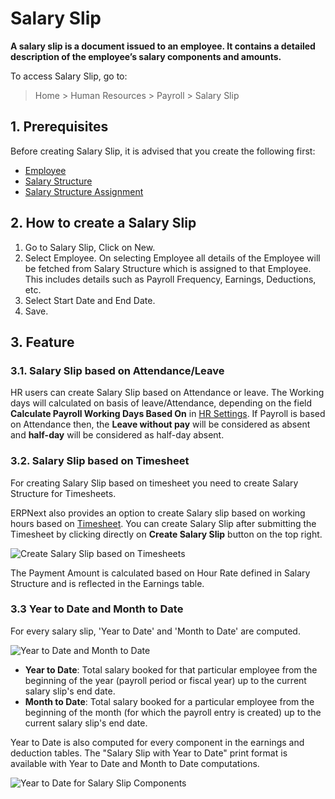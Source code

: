 <!-- add-breadcrumbs -->
# Salary Slip

**A salary slip is a document issued to an employee. It contains a detailed description of the employee’s salary components and amounts.**

To access Salary Slip, go to:
> Home > Human Resources > Payroll > Salary Slip

## 1. Prerequisites
Before creating Salary Slip, it is advised that you create the following first:

* [Employee](/docs/v12/user/manual/en/human-resources/employee)
* [Salary Structure](/docs/v12/user/manual/en/human-resources/salary-structure)
* [Salary Structure Assignment](/docs/v12/user/manual/en/human-resources/salary-structure-assignment)

## 2. How to create a Salary Slip


1. Go to Salary Slip, Click on New.
1. Select Employee. On selecting Employee all details of the Employee will be fetched from Salary Structure which is assigned to that Employee. This includes details such as Payroll Frequency, Earnings, Deductions, etc.
1. Select Start Date and End Date.
1. Save.

## 3. Feature

### 3.1. Salary Slip based on Attendance/Leave

HR users can create Salary Slip based on Attendance or leave.
The Working days will calculated on basis of leave/Attendance, depending on the field **Calculate Payroll Working Days Based On** in [HR Settings](/docs/v12/user/manual/en/human-resources/hr-settings). If Payroll is based on Attendance then, the **Leave without pay** will be considered as absent and **half-day** will be considered as half-day absent.

### 3.2. Salary Slip based on Timesheet

For creating Salary Slip based on timesheet you need to create Salary Structure for Timesheets.

ERPNext also provides an option to create Salary slip based on working hours based on [Timesheet](/docs/v12/user/manual/en/projects/timesheets).
You can create Salary Slip after submitting the Timesheet by clicking directly on **Create Salary Slip** button on the top right.

<img class="screenshot" alt="Create Salary Slip based on Timesheets" src="{{docs_base_url}}/v12/assets/img/human-resources/create-salary-slip-based-on-timesheets.png">

The Payment Amount is calculated based on Hour Rate defined in Salary Structure and is reflected in the Earnings table.

### 3.3 Year to Date and Month to Date

For every salary slip, 'Year to Date' and 'Month to Date' are computed.

<img class="screenshot" alt="Year to Date and Month to Date" src="{{docs_base_url}}/v12/assets/img/human-resources/ytd-and-mtd.png">

- **Year to Date**: Total salary booked for that particular employee from the beginning of the year (payroll period or fiscal year) up to the current salary slip's end date.
- **Month to Date**: Total salary booked for a particular employee from the beginning of the month (for which the payroll entry is created) up to the current salary slip's end date.

Year to Date is also computed for every component in the earnings and deduction tables. The "Salary Slip with Year to Date" print format is available with Year to Date and Month to Date computations.

<img class="screenshot" alt="Year to Date for Salary Slip Components" src="{{docs_base_url}}/v12/assets/img/human-resources/ytd-component.png">

